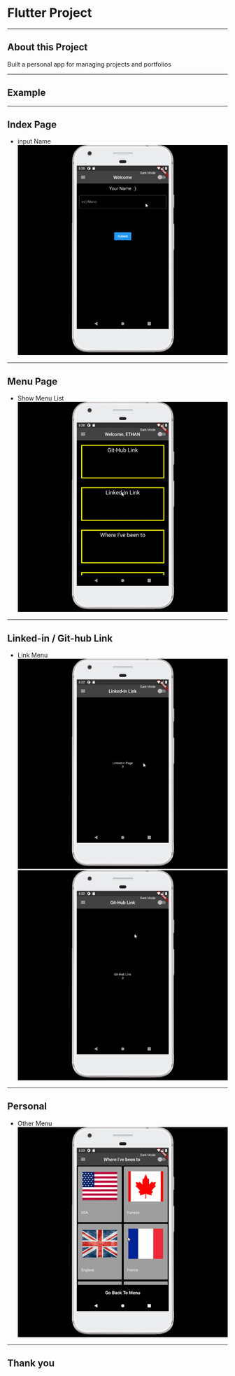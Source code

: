 # Flutter Project
- - -
## About this Project
Built a personal app for managing projects and portfolios
- - -

## Example
- - -
## Index Page
* input Name
![Index Page](image/Index.gif)
- - -

## Menu Page
* Show Menu List
![Menu Page](image/Menu.gif)
- - -

## Linked-in / Git-hub Link
* Link Menu
![Link](image/Linked.gif)
![Link2](image/Git-hub.gif)
- - -

## Personal 
* Other Menu
![Travel](image/Travel.gif)
- - -

## Thank you



